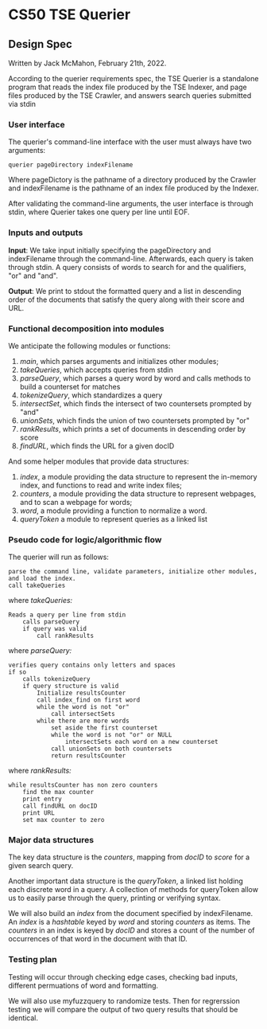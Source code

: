 # CS50 TSE Querier
## Design Spec

Written by Jack McMahon, February 21th, 2022.

According to the querier requirements  spec, the TSE Querier is a standalone program that reads the index file produced by the TSE Indexer, and page files produced by the TSE Crawler, and answers search queries submitted via stdin

### User interface

The querier's command-line interface with the user must always have two arguments:

```
querier pageDirectory indexFilename
```

Where pageDictory is the pathname of a directory produced by the Crawler and indexFilename is the pathname of an index file produced by the Indexer.

After validating the command-line arguments, the user interface is through stdin, where Querier takes one query per line until EOF. 

### Inputs and outputs

**Input**: We take input initially specifying the pageDirectory and indexFilename through the command-line. Afterwards, each query is taken through stdin. A query  consists of words to search for and the qualifiers, "or" and "and".

**Output**: We print to stdout the formatted query and a list in descending order of the documents that satisfy the query along with their score and URL.

### Functional decomposition into modules

We anticipate the following modules or functions:

 1. *main*, which parses arguments and initializes other modules;
 2. *takeQueries*, which accepts queries from stdin
 3. *parseQuery*, which parses a query word by word and calls methods to build a counterset for matches
 4. *tokenizeQuery*, which standardizes a query
 5. *intersectSet*, which finds the intersect of two countersets prompted by "and"
 6. *unionSets*, which finds the union of two countersets prompted by "or"
 7. *rankResults*, which prints a set of documents in descending order by score
 8. *findURL*, which finds the URL for a given docID


And some helper modules that provide data structures:

 1. *index*, a module providing the data structure to represent the in-memory index, and functions to read and write index files;
 2. *counters*, a module providing the data structure to represent webpages, and to scan a webpage for words;
 3. *word*, a module providing a function to normalize a word.
 4. *queryToken* a module to represent queries as a linked list

### Pseudo code for logic/algorithmic flow

The querier will run as follows:

    parse the command line, validate parameters, initialize other modules, and load the index.
    call takeQueries

where *takeQueries:*

    Reads a query per line from stdin
        calls parseQuery
        if query was valid
            call rankResults
     

where *parseQuery:*

    verifies query contains only letters and spaces
    if so
        calls tokenizeQuery
        if query structure is valid
            Initialize resultsCounter
            call index_find on first word
            while the word is not "or"
                call intersectSets
            while there are more words
                set aside the first counterset
                while the word is not "or" or NULL
                    intersectSets each word on a new counterset
                call unionSets on both countersets
                return resultsCounter          
     

where *rankResults:*

    while resultsCounter has non zero counters
        find the max counter
        print entry
        call findURL on docID
        print URL
        set max counter to zero

### Major data structures

The key data structure is the *counters*, mapping from *docID* to *score* for a given search query.

Another important data structure is the *queryToken*, a linked list holding each discrete word in a query. A collection of methods for queryToken allow us to easily parse through the query, printing or verifying syntax.

We will also build an *index* from the document specified by indexFilename. An *index* is a *hashtable* keyed by *word* and storing *counters* as items. The *counters* in an index is keyed by *docID* and stores a count of the number of occurrences of that word in the document with that ID. 

### Testing plan

Testing will occur through checking edge cases, checking bad inputs, different permuations of word and formatting.

We will also use myfuzzquery to randomize tests. Then for regrerssion testing we will compare the output of two query results that should be identical.
